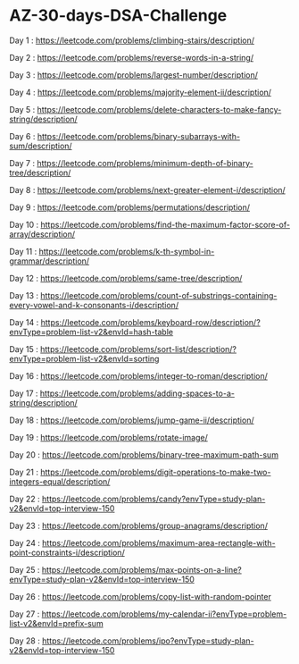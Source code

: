 # AZ-30-days-DSA-Challenge

Day 1 : https://leetcode.com/problems/climbing-stairs/description/

Day 2 : https://leetcode.com/problems/reverse-words-in-a-string/

Day 3 : https://leetcode.com/problems/largest-number/description/

Day 4 : https://leetcode.com/problems/majority-element-ii/description/

Day 5 : https://leetcode.com/problems/delete-characters-to-make-fancy-string/description/

Day 6 : https://leetcode.com/problems/binary-subarrays-with-sum/description/

Day 7 : https://leetcode.com/problems/minimum-depth-of-binary-tree/description/

Day 8 : https://leetcode.com/problems/next-greater-element-i/description/

Day 9 : https://leetcode.com/problems/permutations/description/

Day 10 : https://leetcode.com/problems/find-the-maximum-factor-score-of-array/description/

Day 11 : https://leetcode.com/problems/k-th-symbol-in-grammar/description/

Day 12 : https://leetcode.com/problems/same-tree/description/

Day 13 : https://leetcode.com/problems/count-of-substrings-containing-every-vowel-and-k-consonants-i/description/

Day 14 : https://leetcode.com/problems/keyboard-row/description/?envType=problem-list-v2&envId=hash-table

Day 15 : https://leetcode.com/problems/sort-list/description/?envType=problem-list-v2&envId=sorting

Day 16 : https://leetcode.com/problems/integer-to-roman/description/

Day 17 : https://leetcode.com/problems/adding-spaces-to-a-string/description/

Day 18 : https://leetcode.com/problems/jump-game-ii/description/

Day 19 : https://leetcode.com/problems/rotate-image/

Day 20 : https://leetcode.com/problems/binary-tree-maximum-path-sum

Day 21 : https://leetcode.com/problems/digit-operations-to-make-two-integers-equal/description/

Day 22 : https://leetcode.com/problems/candy?envType=study-plan-v2&envId=top-interview-150

Day 23 : https://leetcode.com/problems/group-anagrams/description/

Day 24 : https://leetcode.com/problems/maximum-area-rectangle-with-point-constraints-i/description/

Day 25 : https://leetcode.com/problems/max-points-on-a-line?envType=study-plan-v2&envId=top-interview-150

Day 26 : https://leetcode.com/problems/copy-list-with-random-pointer

Day 27 : https://leetcode.com/problems/my-calendar-ii?envType=problem-list-v2&envId=prefix-sum

Day 28 : https://leetcode.com/problems/ipo?envType=study-plan-v2&envId=top-interview-150
